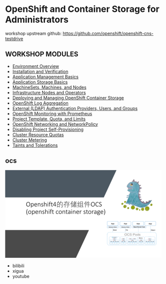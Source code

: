 # OpenShift and Container Storage for Administrators

workshop upstream github: 
https://github.com/openshift/openshift-cns-testdrive


## WORKSHOP MODULES

- [Environment Overview](https://1drv.ms/b/s!AqLmU5b8zhHEo0sRBCH5BMaZddhi?e=KEudMv)
- [Installation and Verification](https://1drv.ms/b/s!AqLmU5b8zhHEo0wqS3v9yTSoklce?e=pQYdyU)
- [Application Management Basics](https://1drv.ms/b/s!AqLmU5b8zhHEo009M1dtOK0jjxdF?e=IjteVg)
- [Application Storage Basics](https://1drv.ms/b/s!AqLmU5b8zhHEo05w6aqcqsFj_kLi?e=vUcPbL)
- [MachineSets, Machines, and Nodes](https://1drv.ms/b/s!AqLmU5b8zhHEo09Atba1-eE6uVNL?e=ibXzyT)
- [Infrastructure Nodes and Operators](https://1drv.ms/b/s!AqLmU5b8zhHEo0wqS3v9yTSoklce?e=oUbqDA)
- [Deploying and Managing OpenShift Container Storage](https://1drv.ms/b/s!AqLmU5b8zhHEo1GVX4TQfnsXwdsG?e=YaOWod)
- [OpenShift Log Aggregation](https://1drv.ms/b/s!AqLmU5b8zhHEo1I_-Mb3Jt6ayMVe?e=AB8QQJ)
- [External (LDAP) Authentication Providers, Users, and Groups](https://1drv.ms/b/s!AqLmU5b8zhHEo1NIj7lEctuhyDKE?e=d5yt0w)
- [OpenShift Monitoring with Prometheus](https://1drv.ms/b/s!AqLmU5b8zhHEo1SAeYG1yZtBxoC0?e=iNCUQj)
- [Project Template, Quota, and Limits](https://1drv.ms/b/s!AqLmU5b8zhHEo1Xcm6-ZJBlFpThB?e=EXgqJM)
- [OpenShift Networking and NetworkPolicy](https://1drv.ms/b/s!AqLmU5b8zhHEo1bOfjTiirI_WSI4?e=o42hIP)
- [Disabling Project Self-Provisioning](https://1drv.ms/b/s!AqLmU5b8zhHEo1cXtp9n45kxGyJh?e=GGz6UB)
- [Cluster Resource Quotas](https://1drv.ms/b/s!AqLmU5b8zhHEo1hqTna_NJ5iVYCL?e=jo6zxm)
- [Cluster Metering](https://1drv.ms/b/s!AqLmU5b8zhHEo1mtc9lSRdzwp0uQ?e=1QD43U)
- [Taints and Tolerations](https://1drv.ms/b/s!AqLmU5b8zhHEo1pb5Czs_S8_pM5b?e=tN1uwZ)

## ocs

![](imgs/2020-09-17-14-34-10.png)

- bilibili
- xigua
- youtube


